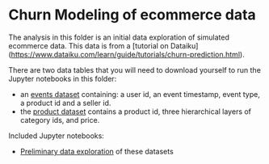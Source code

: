 # Churn Modeling of ecommerce data

The analysis in this folder is an initial data exploration of simulated ecommerce data. This data is from a [tutorial on Dataiku]  (https://www.dataiku.com/learn/guide/tutorials/churn-prediction.html).

There are two data tables that you will need to download yourself to run the Jupyter notebooks in this folder:

* an [events dataset](http://downloads.dataiku.com/tutorials/v2.0/TUTORIAL_CHURN/events.csv.gz) containing: a user id, an event timestamp, event type, a product id and a seller id. 
* the [product dataset](http://downloads.dataiku.com/tutorials/v2.0/TUTORIAL_CHURN/products.csv.gz) contains a product id, three hierarchical layers of category ids, and price. 

Included Jupyter notebooks:
* [Preliminary data exploration](prelim-data-explore.ipynb) of these datasets